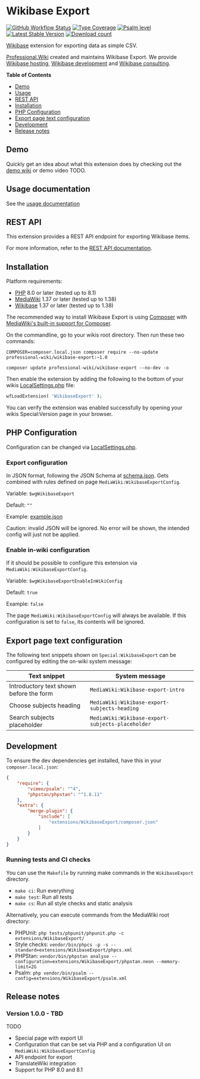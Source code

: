# Wikibase Export

[![GitHub Workflow Status](https://img.shields.io/github/actions/workflow/status/ProfessionalWiki/WikibaseExport/ci.yml?branch=master)](https://github.com/ProfessionalWiki/WikibaseExport/actions?query=workflow%3ACI)
[![Type Coverage](https://shepherd.dev/github/ProfessionalWiki/WikibaseExport/coverage.svg)](https://shepherd.dev/github/ProfessionalWiki/WikibaseExport)
[![Psalm level](https://shepherd.dev/github/ProfessionalWiki/WikibaseExport/level.svg)](psalm.xml)
[![Latest Stable Version](https://poser.pugx.org/professional-wiki/wikibase-export/version.png)](https://packagist.org/packages/professional-wiki/wikibase-export)
[![Download count](https://poser.pugx.org/professional-wiki/wikibase-export/d/total.png)](https://packagist.org/packages/professional-wiki/wikibase-export)

[Wikibase] extension for exporting data as simple CSV.

[Professional.Wiki] created and maintains Wikibase Export. We provide [Wikibase hosting], [Wikibase development] and [Wikibase consulting].

**Table of Contents**

- [Demo](#demo)
- [Usage](#usage)
- [REST API](#rest-api)
- [Installation](#installation)
- [PHP Configuration](#php-configuration)
- [Export page text configuration](#export-page-text-configuration)
- [Development](#development)
- [Release notes](#release-notes)

## Demo

Quickly get an idea about what this extension does by checking out the [demo wiki] or demo video TODO.

## Usage documentation

See the [usage documentation](https://professional.wiki/en/extension/wikibase-export)

## REST API

This extension provides a REST API endpoint for exporting Wikibase items.

For more information, refer to the [REST API documentation].

## Installation

Platform requirements:

* [PHP] 8.0 or later (tested up to 8.1)
* [MediaWiki] 1.37 or later (tested up to 1.38)
* [Wikibase] 1.37 or later (tested up to 1.38)

The recommended way to install Wikibase Export is using [Composer] with
[MediaWiki's built-in support for Composer][Composer install].

On the commandline, go to your wikis root directory. Then run these two commands:

```shell script
COMPOSER=composer.local.json composer require --no-update professional-wiki/wikibase-export:~1.0
```
```shell script
composer update professional-wiki/wikibase-export --no-dev -o
```

Then enable the extension by adding the following to the bottom of your wikis [LocalSettings.php] file:

```php
wfLoadExtension( 'WikibaseExport' );
```

You can verify the extension was enabled successfully by opening your wikis Special:Version page in your browser.

## PHP Configuration

Configuration can be changed via [LocalSettings.php].

### Export configuration

In JSON format, following the JSON Schema at [schema.json].
Gets combined with rules defined on page `MediaWiki:WikibaseExportConfig`.

Variable: `$wgWikibaseExport`

Default: `""`

Example: [example.json]

Caution: invalid JSON will be ignored. No error will be shown, the intended config will just not be applied.

### Enable in-wiki configuration

If it should be possible to configure this extension via `MediaWiki:WikibaseExportConfig`.

Variable: `$wgWikibaseExportEnableInWikiConfig`

Default: `true`

Example: `false`

The page `MediaWiki:WikibaseExportConfig` will always be available. If this configuration is set to `false`, its contents will be ignored.

## Export page text configuration

The following text snippets shown on `Special:WikibaseExport` can be configured by editing the on-wiki system message:

| Text snippet                            | System message                                   |
|-----------------------------------------|--------------------------------------------------|
| Introductory text shown before the form | `MediaWiki:Wikibase-export-intro`                |
| Choose subjects heading                 | `MediaWiki:Wikibase-export-subjects-heading`     |
| Search subjects placeholder             | `MediaWiki:Wikibase-export-subjects-placeholder` |


## Development

To ensure the dev dependencies get installed, have this in your `composer.local.json`:

```json
{
	"require": {
		"vimeo/psalm": "^4",
		"phpstan/phpstan": "^1.8.11"
	},
	"extra": {
		"merge-plugin": {
			"include": [
				"extensions/WikibaseExport/composer.json"
			]
		}
	}
}
```

### Running tests and CI checks

You can use the `Makefile` by running make commands in the `WikibaseExport` directory.

* `make ci`: Run everything
* `make test`: Run all tests
* `make cs`: Run all style checks and static analysis

Alternatively, you can execute commands from the MediaWiki root directory:

* PHPUnit: `php tests/phpunit/phpunit.php -c extensions/WikibaseExport/`
* Style checks: `vendor/bin/phpcs -p -s --standard=extensions/WikibaseExport/phpcs.xml`
* PHPStan: `vendor/bin/phpstan analyse --configuration=extensions/WikibaseExport/phpstan.neon --memory-limit=2G`
* Psalm: `php vendor/bin/psalm --config=extensions/WikibaseExport/psalm.xml`

## Release notes

### Version 1.0.0 - TBD

TODO

* Special page with export UI
* Configuration that can be set via PHP and a configuration UI on `MediaWiki:WikibaseExportConfig`
* API endpoint for export
* TranslateWiki integration
* Support for PHP 8.0 and 8.1

[Professional.Wiki]: https://professional.wiki
[Wikibase]: https://wikibase.consulting/what-is-wikibase/
[Wikibase hosting]: https://professional.wiki/en/hosting/wikibase
[Wikibase development]: https://professional.wiki/en/wikibase-software-development
[Wikibase consulting]: https://wikibase.consulting/
[MediaWiki]: https://www.mediawiki.org
[PHP]: https://www.php.net
[Composer]: https://getcomposer.org
[Composer install]: https://professional.wiki/en/articles/installing-mediawiki-extensions-with-composer
[LocalSettings.php]: https://www.pro.wiki/help/mediawiki-localsettings-php-guide
[Wikibase Stakeholder Group]:https://wbstakeholder.group/
[schema.json]: https://github.com/ProfessionalWiki/WikibaseExport/blob/master/schema.json
[example.json]: https://github.com/ProfessionalWiki/WikibaseExport/blob/master/example.json
[Rest API Documentation]: docs/rest.md
[demo wiki]: https://export.wikibase.wiki/
